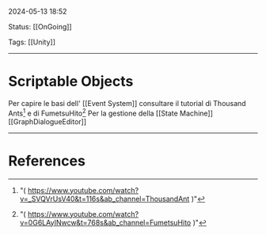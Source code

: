 
2024-05-13 18:52

Status: [[OnGoing]]

Tags: [[Unity]]

---
# Scriptable Objects

Per capire le basi dell' [[Event System]] consultare il tutorial di Thousand Ants[^1] e di FumetsuHito[^2]
Per la gestione della [[State Machine]]
[[GraphDialogueEditor]] 



---
# References

[^1]: "( https://www.youtube.com/watch?v=_SVQVrUsV40&t=116s&ab_channel=ThousandAnt )"
[^2]: "( https://www.youtube.com/watch?v=0G6LAyINwcw&t=768s&ab_channel=FumetsuHito )"